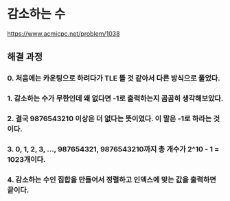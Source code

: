 # 감소하는 수
https://www.acmicpc.net/problem/1038
## 해결 과정
### 0. 처음에는 카운팅으로 하려다가 TLE 뜰 것 같아서 다른 방식으로 풀었다.
### 1. 감소하는 수가 무한인데 왜 없다면 -1로 출력하는지 곰곰히 생각해보았다.
### 2. 결국 9876543210 이상은 더 없다는 뜻이였다. 이 말은 -1로 하라는 것이다.
### 3. 0, 1, 2, 3, ..., 987654321, 9876543210까지 총 개수가 2^10 - 1 = 1023개이다.
### 4. 감소하는 수인 집합을 만들어서 정렬하고 인덱스에 맞는 값을 출력하면 끝이다.
